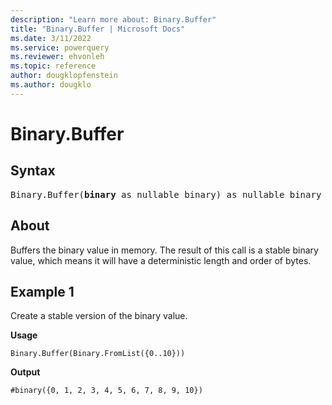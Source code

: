```yaml
---
description: "Learn more about: Binary.Buffer"
title: "Binary.Buffer | Microsoft Docs"
ms.date: 3/11/2022
ms.service: powerquery
ms.reviewer: ehvonleh
ms.topic: reference
author: dougklopfenstein
ms.author: dougklo
---
```

# Binary.Buffer

## Syntax

<pre>
Binary.Buffer(<b>binary</b> as nullable binary) as nullable binary
</pre>

## About

Buffers the binary value in memory. The result of this call is a stable binary value, which means it will have a deterministic length and order of bytes.

## Example 1

Create a stable version of the binary value.

**Usage**

```powerquery-m
Binary.Buffer(Binary.FromList({0..10}))
```

**Output**

`#binary({0, 1, 2, 3, 4, 5, 6, 7, 8, 9, 10})`

